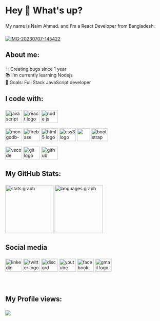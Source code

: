<h1 align="left">Hey 👋 What's up?</h1>

###

<p align="left">
  My name is Naim Ahmad. and I'm a React Developer from Bangladesh.
</p>

###

<div align="left">
  <a href="https://ibb.co/WsYF07q"
    ><img
      src="https://i.ibb.co/qxP9ChX/IMG-20230707-145422.jpg"
      alt="IMG-20230707-145422"
      border="0"
  /></a>
</div>

###

<h2 align="left">About me:</h2>

###

<p align="left">
  ✨ Creating bugs since 1 year <br />📚 I'm currently learning Nodejs<br />🎯
  Goals: Full Stack JavaScript developer
</p>

###

<h2 align="left">I code with:</h2>

###

<div align="left">
  <img
    src="https://cdn.jsdelivr.net/gh/devicons/devicon/icons/javascript/javascript-original.svg"
    height="40"
    width="52"
    alt="javascript logo"
  />
  <img
    src="https://cdn.jsdelivr.net/gh/devicons/devicon/icons/react/react-original.svg"
    height="40"
    width="52"
    alt="react logo"
  />
  <img
    src="https://www.cdnlogo.com/logos/n/94/nodejs-icon.svg"
    height="40"
    width="52"
    alt="node js logo"
  />

  <img
    src="https://www.cdnlogo.com/logos/m/30/mongodb-icon.svg"
    height="40"
    width="52"
    alt="mongodb-icon"
  />
  <img
    src="https://www.cdnlogo.com/logos/f/11/firebase.svg"
    height="40"
    width="52"
    alt="firebase logo"
  />
  <img
    src="https://cdn.jsdelivr.net/gh/devicons/devicon/icons/html5/html5-original.svg"
    height="40"
    width="52"
    alt="html5 logo"
  />
  <img
    src="https://cdn.jsdelivr.net/gh/devicons/devicon/icons/css3/css3-original.svg"
    height="40"
    width="52"
    alt="css3 logo"
  />
  <img height="40" src="https://www.cdnlogo.com/logos/t/58/tailwind-css.svg" />
  <img
    src="https://cdn.jsdelivr.net/gh/devicons/devicon/icons/bootstrap/bootstrap-original.svg"
    height="40"
    width="52"
    alt="bootstrap logo"
  />

  <img
    src="https://cdn.jsdelivr.net/gh/devicons/devicon/icons/vscode/vscode-original.svg"
    height="40"
    width="52"
    alt="vscode logo"
  />
  <img
    src="https://cdn.jsdelivr.net/gh/devicons/devicon/icons/git/git-original.svg"
    height="40"
    width="52"
    alt="git logo"
  />
  <img
    src="https://cdn.jsdelivr.net/gh/devicons/devicon/icons/github/github-original.svg"
    height="40"
    width="52"
    alt="github logo"
  />
</div>

###

<h2 align="left">My GitHub Stats:</h2>

###

<div align="left">
  <img
    src="https://github-readme-stats.vercel.app/api?hide_title=false&hide_rank=false&show_icons=true&include_all_commits=true&count_private=true&disable_animations=false&theme=dracula&locale=en&hide_border=false&username=Naim-Ahmad"
    height="150"
    alt="stats graph"
  />
  <img
    src="https://github-readme-stats.vercel.app/api/top-langs?locale=en&hide_title=false&layout=compact&card_width=320&langs_count=5&theme=dracula&hide_border=false&username=Naim-Ahmad"
    height="150"
    alt="languages graph"
  />
</div>

###

<h2 align="left">Social media</h2>

###

<div align="left">
  <img
    src="https://raw.githubusercontent.com/maurodesouza/profile-readme-generator/master/src/assets/icons/social/linkedin/default.svg"
    width="52"
    height="40"
    alt="linkedin logo"
  />
  <img
    src="https://raw.githubusercontent.com/maurodesouza/profile-readme-generator/master/src/assets/icons/social/twitter/default.svg"
    width="52"
    height="40"
    alt="twitter logo"
  />
  <img
    src="https://raw.githubusercontent.com/maurodesouza/profile-readme-generator/master/src/assets/icons/social/discord/default.svg"
    width="52"
    height="40"
    alt="discord logo"
  />
  <img
    src="https://raw.githubusercontent.com/maurodesouza/profile-readme-generator/master/src/assets/icons/social/youtube/default.svg"
    width="52"
    height="40"
    alt="youtube logo"
  />
  <img
    src="https://raw.githubusercontent.com/maurodesouza/profile-readme-generator/master/src/assets/icons/social/facebook/default.svg"
    width="52"
    height="40"
    alt="facebook logo"
  />
  <img
    src="https://raw.githubusercontent.com/maurodesouza/profile-readme-generator/master/src/assets/icons/social/gmail/default.svg"
    width="52"
    height="40"
    alt="gmail logo"
  />
</div>

### ###

<br clear="both" />

<h2 align="left">My Profile views:</h2>

###

<img
  align="left"
  src="https://profile-counter.glitch.me/Naim-Ahmad/count.svg?"
/>

###
